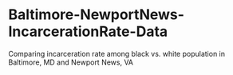 # Baltimore-NewportNews-IncarcerationRate-Data
Comparing incarceration rate among black vs. white population in Baltimore, MD and Newport News, VA 
